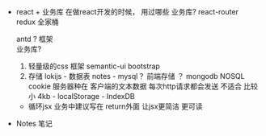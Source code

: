 - react + 业务库
  在做react开发的时候， 用过哪些
  业务库? 
  react-router 
  redux 全家桶

  antd ?   框架  
  业务库? 
    1. 轻量级的css 框架 
      semantic-ui bootstrap
    2. 存储  lokijs
      - 数据表  notes
      - mysql？ 前端存储 ？   mongodb NOSQL
      cookie   服务器种在 客户端的文本数据
      每次http请求都会发送  不适合 比较小  4kb
      - localStorage
      - IndexDB

    - 循环jsx  业务中建议写在 return外面 
      让jsx更简洁 更可读

- Notes 笔记 
